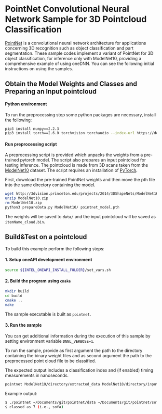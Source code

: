 # PointNet Convolutional Neural Network Sample for 3D Pointcloud Classification

[PointNet][pointnet-paper] is a convolutional neural network architecture for applications concerning 3D recognition such as object classification and part segmentation. These sample codes implement a variant of PointNet for 3D object classification, for inference only with ModelNet10, providing a comprehensive example of using oneDNN. You can see the following initial instructions on using the samples.

## Obtain the Model Weights and Classes and Preparing an Input pointcloud

#### Python environment

To run the preprocessing step some python packages are necessary, install the following:

```bash
pip3 install numpy==2.2.3
pip3 install torch==2.6.0 torchvision torchaudio --index-url https://download.pytorch.org/whl/cpu
```

#### Run preprocessing script

A preprocessing script is provided which unpacks the weights from a pre-trained pytorch model. The script also prepares an input pointcloud for testing inference. The pointcloud is made from 3D scans taken from the [ModelNet10][modelnet] dataset. The script requires an installation of [PyTorch][pytorch].

First, download the pre-trained PointNet weights and then move the pth file into the same directory containing the model.


```bash
wget http://3dvision.princeton.edu/projects/2014/3DShapeNets/ModelNet10.zip
unzip ModelNet10.zip
rm ModelNet10.zip
python3 prepareData.py ModelNet10/ pointnet_model.pth
```

The weights will be saved to `data/` and the input pointcloud will be saved as `itemName_cloud.bin`.

## Build&Test on a pointcloud

To build this example perform the following steps:

#### 1. Setup oneAPI development environment

```bash
source ${INTEL_ONEAPI_INSTALL_FOLDER}/set_vars.sh
```

#### 2. Build the program using `cmake`

```bash
mkdir build
cd build
cmake ..
make
```

The sample executable is built as `pointnet`.

#### 3. Run the sample

You can get additional information during the execution of this sample by setting environment variable `DNNL_VERBOSE=1`.

To run the sample, provide as first argument the path to the directory containing the binary weight files and as second argument the path to the preprocessed point cloud file to be classified.

The expected output includes a classification index and (if enabled) timing measurements in nanoseconds.

```bash
pointnet ModelNet10/directory/extracted_data ModelNet10/directory/input_cloud/itemName_cloud.bin
```

Example output:

```bash
$ ./pointnet ~/Documents/git/pointnet/data ~/Documents/git/pointnet/sofa_cloud.bin
$ classed as 7 (i.e., sofa)
```


[pointnet-paper]: https://arxiv.org/pdf/1612.00593.pdf
[pytorch]: https://pytorch.org/
[modelnet]: https://modelnet.cs.princeton.edu/

